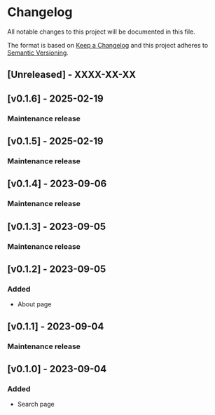 # Changelog

All notable changes to this project will be documented in this file.

The format is based on [Keep a Changelog](http://keepachangelog.com/en/1.0.0/) and this project adheres to [Semantic Versioning](http://semver.org/spec/v2.0.0.html).

## [Unreleased] - XXXX-XX-XX

## [v0.1.6] -  2025-02-19

### Maintenance release


## [v0.1.5] -  2025-02-19

### Maintenance release


## [v0.1.4] -  2023-09-06

### Maintenance release



## [v0.1.3] -  2023-09-05

### Maintenance release



## [v0.1.2] -  2023-09-05

### Added

- About page



## [v0.1.1] -  2023-09-04

### Maintenance release



## [v0.1.0] -  2023-09-04

### Added

- Search page
